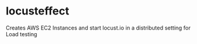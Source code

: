 locusteffect
============

Creates AWS EC2 Instances and start locust.io in a distributed setting for Load testing
